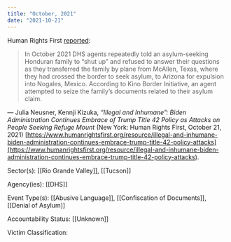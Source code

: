 ```yaml
---
title: "October, 2021"
date: "2021-10-21"
---
```


Human Rights First [reported](https://www.humanrightsfirst.org/resource/illegal-and-inhumane-biden-administration-continues-embrace-trump-title-42-policy-attacks):

> In October 2021 DHS agents repeatedly told an asylum-seeking Honduran family to “shut up” and refused to answer their questions as they transferred the family by plane from McAllen, Texas, where they had crossed the border to seek asylum, to Arizona for expulsion into Nogales, Mexico. According to Kino Border Initiative, an agent attempted to seize the family’s documents related to their asylum claim.

— Julia Neusner, Kennji Kizuka, _“Illegal and Inhumane”: Biden Administration Continues Embrace of Trump Title 42 Policy as Attacks on People Seeking Refuge Mount_ (New York: Human Rights First, October 21, 2021) [https://www.humanrightsfirst.org/resource/illegal-and-inhumane-biden-administration-continues-embrace-trump-title-42-policy-attacks](https://www.humanrightsfirst.org/resource/illegal-and-inhumane-biden-administration-continues-embrace-trump-title-42-policy-attacks).

Sector(s): [[Rio Grande Valley]],  [[Tucson]]

Agency(ies): [[DHS]]

Event Type(s): [[Abusive Language]],  [[Confiscation of Documents]],  [[Denial of Asylum]]

Accountability Status: [[Unknown]]

Victim Classification: 